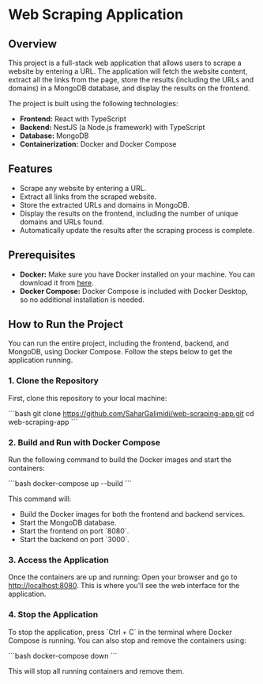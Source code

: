
# Web Scraping Application

## Overview

This project is a full-stack web application that allows users to scrape a website by entering a URL. The application will fetch the website content, extract all the links from the page, store the results (including the URLs and domains) in a MongoDB database, and display the results on the frontend.

The project is built using the following technologies:

- **Frontend:** React with TypeScript
- **Backend:** NestJS (a Node.js framework) with TypeScript
- **Database:** MongoDB
- **Containerization:** Docker and Docker Compose

## Features

- Scrape any website by entering a URL.
- Extract all links from the scraped website.
- Store the extracted URLs and domains in MongoDB.
- Display the results on the frontend, including the number of unique domains and URLs found.
- Automatically update the results after the scraping process is complete.

<!-- ## Project Structure

\`\`\`
web-scraping-app/
├── backend/                  # Backend service (NestJS)
│   ├── Dockerfile            # Dockerfile for backend
│   ├── package.json          # Backend dependencies
│   ├── tsconfig.json         # TypeScript configuration
│   └── src/
│       ├── main.ts           # Entry point for NestJS app
│       ├── app.module.ts     # Root module for NestJS app
│       ├── scraping/         # Scraping service and controller
│       └── schemas/          # MongoDB schema for results
├── frontend/                 # Frontend service (React)
│   ├── Dockerfile            # Dockerfile for frontend
│   ├── package.json          # Frontend dependencies
│   ├── tsconfig.json         # TypeScript configuration
│   └── src/
│       ├── index.tsx         # Entry point for React app
│       ├── App.tsx           # Main App component
│       ├── components/       # React components
│       └── index.css         # Styles
├── docker-compose.yml        # Docker Compose configuration
└── README.md                 # Project documentation
\`\`\` -->

## Prerequisites

- **Docker:** Make sure you have Docker installed on your machine. You can download it from [here](https://www.docker.com/products/docker-desktop).
- **Docker Compose:** Docker Compose is included with Docker Desktop, so no additional installation is needed.

## How to Run the Project

You can run the entire project, including the frontend, backend, and MongoDB, using Docker Compose. Follow the steps below to get the application running.

### 1. Clone the Repository

First, clone this repository to your local machine:

\`\`\`bash
git clone https://github.com/SaharGalimidi/web-scraping-app.git
cd web-scraping-app
\`\`\`

### 2. Build and Run with Docker Compose

Run the following command to build the Docker images and start the containers:

\`\`\`bash
docker-compose up --build
\`\`\`

This command will:

- Build the Docker images for both the frontend and backend services.
- Start the MongoDB database.
- Start the frontend on port \`8080\`.
- Start the backend on port \`3000\`.

### 3. Access the Application

Once the containers are up and running:
Open your browser and go to [http://localhost:8080](http://localhost:8080). This is where you'll see the web interface for the application.

### 4. Stop the Application

To stop the application, press \`Ctrl + C\` in the terminal where Docker Compose is running. You can also stop and remove the containers using:

\`\`\`bash
docker-compose down
\`\`\`

This will stop all running containers and remove them.